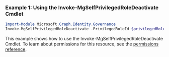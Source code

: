### Example 1: Using the Invoke-MgSelfPrivilegedRoleDeactivate Cmdlet
```powershell
Import-Module Microsoft.Graph.Identity.Governance
Invoke-MgSelfPrivilegedRoleDeactivate -PrivilegedRoleId $privilegedRoleId
```
This example shows how to use the Invoke-MgSelfPrivilegedRoleDeactivate Cmdlet.
To learn about permissions for this resource, see the [permissions reference](/graph/permissions-reference).
